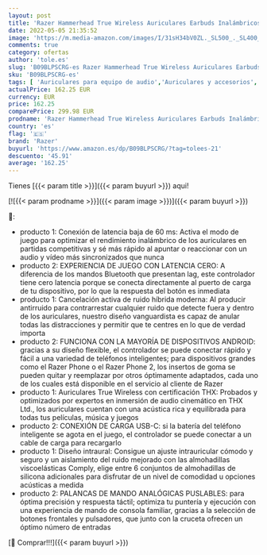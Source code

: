 ```yaml
---
layout: post
title: 'Razer Hammerhead True Wireless Auriculares Earbuds Inalámbricos  Negro + Kishi para Android Controlador de Juegos para teléfonos Inteligentes  conexión USB C  diseño ergonómico'
date: 2022-05-05 21:35:52
image: 'https://m.media-amazon.com/images/I/31sH34bV0ZL._SL500_._SL400_.jpg'
comments: true
category: ofertas
author: 'tole.es'
slug: 'B09BLPSCRG-es Razer Hammerhead True Wireless Auriculares Earbuds...'
sku: 'B09BLPSCRG-es'
tags: [ 'Auriculares para equipo de audio','Auriculares y accesorios','Electrónica','Videojuegos','android','razer','🇪🇸', ]
actualPrice: 162.25 EUR
currency: EUR
price: 162.25
comparePrice: 299.98 EUR
prodname: 'Razer Hammerhead True Wireless Auriculares Earbuds Inalámbricos  Negro + Kishi para Android Controlador de Juegos para teléfonos Inteligentes  conexión USB C  diseño ergonómico'
country: 'es'
flag: '🇪🇸'
brand: 'Razer'
buyurl: 'https://www.amazon.es/dp/B09BLPSCRG/?tag=tolees-21'
descuento: '45.91'
average: '162.25'
---
```


Tienes [{{< param title >}}]({{< param buyurl >}}) aqui!

[![{{< param prodname >}}]({{< param image >}})]({{< param buyurl >}})

🔎:

- producto 1: Conexión de latencia baja de 60 ms: Activa el modo de juego para optimizar el rendimiento inalámbrico de los auriculares en partidas competitivas y sé más rápido al apuntar o reaccionar con un audio y vídeo más sincronizados que nunca
- producto 2: EXPERIENCIA DE JUEGO CON LATENCIA CERO: A diferencia de los mandos Bluetooth que presentan lag, este controlador tiene cero latencia porque se conecta directamente al puerto de carga de tu dispositivo, por lo que la respuesta del botón es inmediata
- producto 1: Cancelación activa de ruido híbrida moderna: Al producir antirruido para contrarrestar cualquier ruido que detecte fuera y dentro de los auriculares, nuestro diseño vanguardista es capaz de anular todas las distracciones y permitir que te centres en lo que de verdad importa
- producto 2: FUNCIONA CON LA MAYORÍA DE DISPOSITIVOS ANDROID: gracias a su diseño flexible, el controlador se puede conectar rápido y fácil a una variedad de teléfonos inteligentes; para dispositivos grandes como el Razer Phone o el Razer Phone 2, los insertos de goma se pueden quitar y reemplazar por otros óptimamente adaptados, cada uno de los cuales está disponible en el servicio al cliente de Razer
- producto 1: Auriculares True Wireless con certificación THX: Probados y optimizados por expertos en inmersión de audio cinemático en THX Ltd., los auriculares cuentan con una acústica rica y equilibrada para todas tus películas, música y juegos
- producto 2: CONEXIÓN DE CARGA USB-C: si la batería del teléfono inteligente se agota en el juego, el controlador se puede conectar a un cable de carga para recargarlo
- producto 1: Diseño intraural: Consigue un ajuste intrauricular cómodo y seguro y un aislamiento del ruido mejorado con las almohadillas viscoelásticas Comply, elige entre 6 conjuntos de almohadillas de silicona adicionales para disfrutar de un nivel de comodidad u opciones acústicas a medida
- producto 2: PALANCAS DE MANDO ANALÓGICAS PUSLABLES: para óptima precisión y respuesta táctil; optimiza tu puntería y ejecución con una experiencia de mando de consola familiar, gracias a la selección de botones frontales y pulsadores, que junto con la cruceta ofrecen un óptimo número de entradas

[🛒 Comprar!!!]({{< param buyurl >}})
